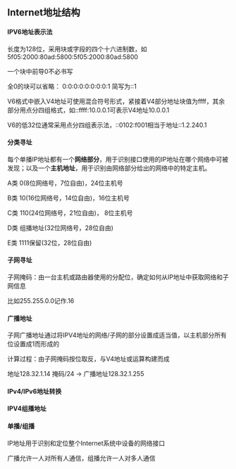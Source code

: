 ## Internet地址结构

#### IPV6地址表示法

长度为128位，采用块或字段的四个十六进制数，如5f05:2000:80ad:5800:5f05:2000:80ad:5800

一个块中前导0不必书写

全0的块可以省略： 0:0:0:0:0:0:0:0:1 简写为::1

V6格式中嵌入V4地址可使用混合符号形式，紧接着V4部分地址块值为ffff，其余部分用点分四组格式，如::ffff:10.0.0.1可表示V4地址10.0.0.1

V6的低32位通常采用点分四组表示法，::0102:f001相当于地址::1.2.240.1

#### 分类寻址

每个单播IP地址都有一个**网络部分**，用于识别接口使用的IP地址在哪个网络中可被发现；以及一个**主机地址**，用于识别由网络部分给出的网络中的特定主机。

A类 0(8位网络号，7位自由)，24位主机号

B类 10(16位网络号，14位自由)，16位主机号

C类 110(24位网络号，21位自由)， 8位主机号

D类 组播地址(32位网络号，28位自由)

E类 1111保留(32位，28位自由)

#### 子网寻址

子网掩码：由一台主机或路由器使用的分配位，确定如何从IP地址中获取网络和子网信息

比如255.255.0.0记作.16

#### 广播地址

子网广播地址通过将IPV4地址的网络/子网的部分设置成适当值，以主机部分所有位设置成1而形成的

计算过程：由子网掩码按位取反，与V4地址或运算构建而成

地址128.32.1.14 掩码/24 -> 广播地址128.32.1.255

#### IPv4/IPv6地址转换

#### IPV4组播地址

#### 单播/组播

IP地址用于识别和定位整个Internet系统中设备的网络接口

广播允许一人对所有人通信，组播允许一人对多人通信



































